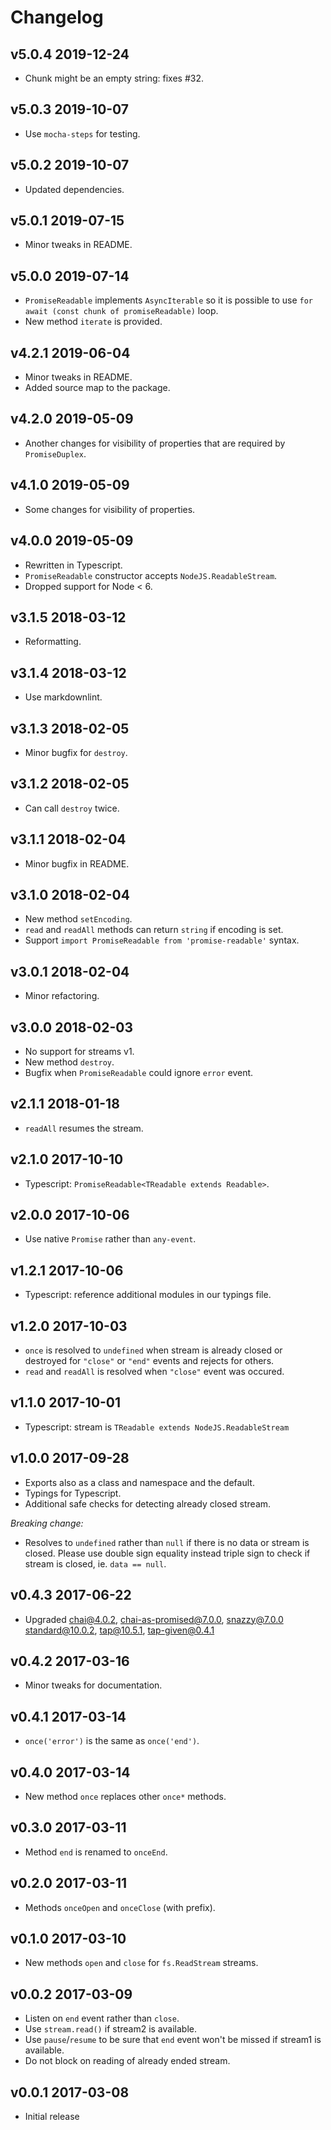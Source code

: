 # Changelog

## v5.0.4 2019-12-24

- Chunk might be an empty string: fixes #32.

## v5.0.3 2019-10-07

- Use `mocha-steps` for testing.

## v5.0.2 2019-10-07

- Updated dependencies.

## v5.0.1 2019-07-15

- Minor tweaks in README.

## v5.0.0 2019-07-14

- `PromiseReadable` implements `AsyncIterable` so it is possible to use
  `for await (const chunk of promiseReadable)` loop.
- New method `iterate` is provided.

## v4.2.1 2019-06-04

- Minor tweaks in README.
- Added source map to the package.

## v4.2.0 2019-05-09

- Another changes for visibility of properties that are required by
  `PromiseDuplex`.

## v4.1.0 2019-05-09

- Some changes for visibility of properties.

## v4.0.0 2019-05-09

- Rewritten in Typescript.
- `PromiseReadable` constructor accepts `NodeJS.ReadableStream`.
- Dropped support for Node < 6.

## v3.1.5 2018-03-12

- Reformatting.

## v3.1.4 2018-03-12

- Use markdownlint.

## v3.1.3 2018-02-05

- Minor bugfix for `destroy`.

## v3.1.2 2018-02-05

- Can call `destroy` twice.

## v3.1.1 2018-02-04

- Minor bugfix in README.

## v3.1.0 2018-02-04

- New method `setEncoding`.
- `read` and `readAll` methods can return `string` if encoding is set.
- Support `import PromiseReadable from 'promise-readable'` syntax.

## v3.0.1 2018-02-04

- Minor refactoring.

## v3.0.0 2018-02-03

- No support for streams v1.
- New method `destroy`.
- Bugfix when `PromiseReadable` could ignore `error` event.

## v2.1.1 2018-01-18

- `readAll` resumes the stream.

## v2.1.0 2017-10-10

- Typescript: `PromiseReadable<TReadable extends Readable>`.

## v2.0.0 2017-10-06

- Use native `Promise` rather than `any-event`.

## v1.2.1 2017-10-06

- Typescript: reference additional modules in our typings file.

## v1.2.0 2017-10-03

- `once` is resolved to `undefined` when stream is already closed or
  destroyed for `"close"` or `"end"` events and rejects for others.
- `read` and `readAll` is resolved when `"close"` event was occured.

## v1.1.0 2017-10-01

- Typescript: stream is `TReadable extends NodeJS.ReadableStream`

## v1.0.0 2017-09-28

- Exports also as a class and namespace and the default.
- Typings for Typescript.
- Additional safe checks for detecting already closed stream.

_Breaking change:_

- Resolves to `undefined` rather than `null` if there is no data or stream is
  closed. Please use double sign equality instead triple sign to check if
  stream is closed, ie. `data == null`.

## v0.4.3 2017-06-22

- Upgraded chai@4.0.2, chai-as-promised@7.0.0, snazzy@7.0.0
  standard@10.0.2, tap@10.5.1, tap-given@0.4.1

## v0.4.2 2017-03-16

- Minor tweaks for documentation.

## v0.4.1 2017-03-14

- `once('error')` is the same as `once('end')`.

## v0.4.0 2017-03-14

- New method `once` replaces other `once*` methods.

## v0.3.0 2017-03-11

- Method `end` is renamed to `onceEnd`.

## v0.2.0 2017-03-11

- Methods `onceOpen` and `onceClose` (with prefix).

## v0.1.0 2017-03-10

- New methods `open` and `close` for `fs.ReadStream` streams.

## v0.0.2 2017-03-09

- Listen on `end` event rather than `close`.
- Use `stream.read()` if stream2 is available.
- Use `pause`/`resume` to be sure that `end` event won't be missed if stream1
  is available.
- Do not block on reading of already ended stream.

## v0.0.1 2017-03-08

- Initial release
